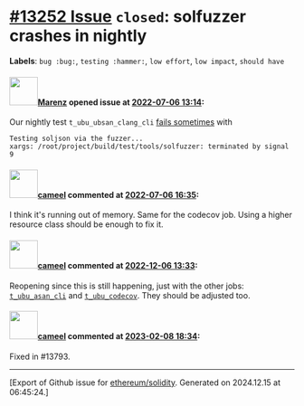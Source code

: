 # [\#13252 Issue](https://github.com/ethereum/solidity/issues/13252) `closed`: solfuzzer crashes in nightly
**Labels**: `bug :bug:`, `testing :hammer:`, `low effort`, `low impact`, `should have`


#### <img src="https://avatars.githubusercontent.com/u/424752?u=2d50de05ec528b9b84f8b905a56e90669b0f8927&v=4" width="50">[Marenz](https://github.com/Marenz) opened issue at [2022-07-06 13:14](https://github.com/ethereum/solidity/issues/13252):

Our nightly test `t_ubu_ubsan_clang_cli` [fails sometimes](https://app.circleci.com/pipelines/github/ethereum/solidity/25120/workflows/e9f4961f-a6aa-4071-8123-22a76515d86b/jobs/1106669)  with 

```
Testing soljson via the fuzzer...
xargs: /root/project/build/test/tools/solfuzzer: terminated by signal 9
```

#### <img src="https://avatars.githubusercontent.com/u/137030?v=4" width="50">[cameel](https://github.com/cameel) commented at [2022-07-06 16:35](https://github.com/ethereum/solidity/issues/13252#issuecomment-1176437490):

I think it's running out of memory. Same for the codecov job. Using a higher resource class should be enough to fix it.

#### <img src="https://avatars.githubusercontent.com/u/137030?v=4" width="50">[cameel](https://github.com/cameel) commented at [2022-12-06 13:33](https://github.com/ethereum/solidity/issues/13252#issuecomment-1339397491):

Reopening since this is still happening, just with the other jobs: [`t_ubu_asan_cli`](https://app.circleci.com/pipelines/github/ethereum/solidity/27794/workflows/e61c49a2-1c71-4885-882d-7ec8debb5668/jobs/1233726) and [`t_ubu_codecov`](https://app.circleci.com/pipelines/github/ethereum/solidity/27794/workflows/e61c49a2-1c71-4885-882d-7ec8debb5668/jobs/1233724). They should be adjusted too.

#### <img src="https://avatars.githubusercontent.com/u/137030?v=4" width="50">[cameel](https://github.com/cameel) commented at [2023-02-08 18:34](https://github.com/ethereum/solidity/issues/13252#issuecomment-1423068879):

Fixed in #13793.


-------------------------------------------------------------------------------



[Export of Github issue for [ethereum/solidity](https://github.com/ethereum/solidity). Generated on 2024.12.15 at 06:45:24.]
